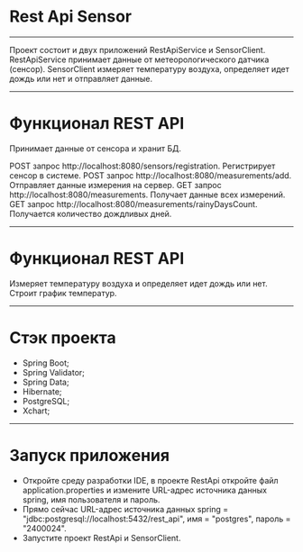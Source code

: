 # Rest Api Sensor

___
Проект состоит и двух приложений RestApiService и SensorClient. RestApiService принимает данные от метеорологического
датчика (сенсор). SensorClient измеряет температуру воздуха, определяет идет дождь или нет и отправляет данные.
___

# Функционал REST API

Принимает данные от сенсора и хранит БД.

POST запрос http://localhost:8080/sensors/registration. Регистрирует сенсор в системе. POST
запрос http://localhost:8080/measurements/add. Отправляет данные измерения на сервер. GET
запрос http://localhost:8080/measurements. Получает данные всех измерений. GET
запрос http://localhost:8080/measurements/rainyDaysCount. Получается количество дождливых дней.

___

# Функционал REST API

Измеряет температуру воздуха и определяет идет дождь или нет. Строит график температур.

---

# Стэк проекта

* Spring Boot;
* Spring Validator;
* Spring Data;
* Hibernate;
* PostgreSQL;
* Xchart;

___

# Запуск приложения

* Откройте среду разработки IDE, в проекте RestApi откройте файл application.properties и измените URL-адрес источника
  данных spring, имя пользователя и пароль.
* Прямо сейчас URL-адрес источника данных spring = "jdbc:postgresql://localhost:5432/rest_api", имя = "postgres", пароль
  = "2400024".
* Запустите проект RestApi и SensorClient.